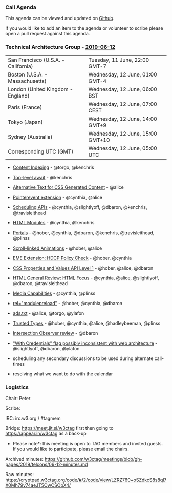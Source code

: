 ### Call Agenda

This agenda can be viewed and updated on [Github](https://github.com/w3ctag/meetings/blob/gh-pages/2019/telcons/06-12-agenda.md).

If you would like to add an item to the agenda or volunteer to scribe please open a pull request against this agenda.

### Technical Architecture Group - [2019-06-12](https://www.timeanddate.com/worldclock/converter.html?iso=20190612T050000&p1=224&p2=43&p3=136&p4=195&p5=248&p6=240)

<table>
<tr><td> San Francisco (U.S.A. - California) <td> Tuesday, 11 June, 22:00 GMT-7</td></tr>
<tr><td> Boston (U.S.A. - Massachusetts) <td> Wednesday, 12 June, 01:00 GMT-4</td></tr>
<tr><td> London (United Kingdom - England) <td> Wednesday, 12 June, 06:00 BST</td></tr>
<tr><td> Paris (France) <td> Wednesday, 12 June, 07:00 CEST</td></tr>
<tr><td> Tokyo (Japan) <td> Wednesday, 12 June, 14:00 GMT+9</td></tr>
<tr><td> Sydney (Australia) <td> Wednesday, 12 June, 15:00 GMT+10</td></tr>
<tr><td> Corresponding UTC (GMT) <td> Wednesday, 12 June, 05:00 UTC</td></tr>
</table>

* [Content Indexing](https://github.com/w3ctag/design-reviews/issues/379) - @torgo, @kenchris
* [Top-level await](https://github.com/w3ctag/design-reviews/issues/376) - @kenchris
* [Alternative Text for CSS Generated Content](https://github.com/w3ctag/design-reviews/issues/351) - @alice
* [Pointerevent extension](https://github.com/w3ctag/design-reviews/issues/346) - @cynthia, @alice
* [Scheduling APIs](https://github.com/w3ctag/design-reviews/issues/338) - @cynthia, @slightlyoff, @dbaron, @kenchris, @travisleithead
* [HTML Modules](https://github.com/w3ctag/design-reviews/issues/334) - @cynthia, @kenchris
* [Portals](https://github.com/w3ctag/design-reviews/issues/331) - @hober, @cynthia, @dbaron, @kenchris, @travisleithead, @plinss
* [Scroll-linked Animations](https://github.com/w3ctag/design-reviews/issues/330) - @hober, @alice
* [EME Extension: HDCP Policy Check](https://github.com/w3ctag/design-reviews/issues/323) - @hober, @cynthia
* [CSS Properties and Values API Level 1](https://github.com/w3ctag/design-reviews/issues/318) - @hober, @alice, @dbaron
* [HTML General Review: HTML Focus](https://github.com/w3ctag/design-reviews/issues/257) - @cynthia, @alice, @slightlyoff, @dbaron, @travisleithead
* [Media Capabilities](https://github.com/w3ctag/design-reviews/issues/218) - @cynthia, @plinss
* [<link> rel="modulepreload"](https://github.com/w3ctag/design-reviews/issues/213) - @hober, @cynthia, @dbaron
* [ads.txt](https://github.com/w3ctag/design-reviews/issues/201) - @alice, @torgo, @ylafon
* [Trusted Types](https://github.com/w3ctag/design-reviews/issues/198) - @hober, @cynthia, @alice, @hadleybeeman, @plinss
* [Intersection Observer review](https://github.com/w3ctag/design-reviews/issues/197) - @dbaron
* ["With Credentials" flag possibly inconsistent with web architecture](https://github.com/w3ctag/design-reviews/issues/76) - @slightlyoff, @dbaron, @ylafon

* scheduling any secondary discussions to be used during alternate call-times
* resolving what we want to do with the calendar

### Logistics

Chair: Peter

Scribe:

IRC: irc.w3.org / #tagmem

Bridge: https://meet.jit.si/w3ctag first then going to https://appear.in/w3ctag as a back-up

* Please note*: this meeting is open to TAG members and invited guests. If you would like to participate, please email the chairs.

Archived minutes: https://github.com/w3ctag/meetings/blob/gh-pages/2019/telcons/06-12-minutes.md

Raw minutes: https://cryptpad.w3ctag.org/code/#/2/code/view/LZRZ760+oSZdkcS8s8ql7X0Mh79v74aeJT5OwCSObX4/
